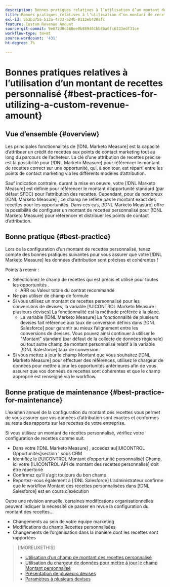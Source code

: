 ```yaml
---
description: Bonnes pratiques relatives à l’utilisation d’un montant de recettes personnalisé - [!DNL Marketo Measure]
title: Bonnes pratiques relatives à l’utilisation d’un montant de recettes personnalisé
exl-id: 553bd75a-512a-4733-a24b-8112eb420afc
feature: Custom Revenue Amount
source-git-commit: 9e672d0c568ee0b889461bb8ba6fc6333edf31ce
workflow-type: tm+mt
source-wordcount: '431'
ht-degree: 7%

---
```


# Bonnes pratiques relatives à l’utilisation d’un montant de recettes personnalisé {#best-practices-for-utilizing-a-custom-revenue-amount}

## Vue d’ensemble {#overview}

Les principales fonctionnalités de [!DNL Marketo Measure] est la capacité d’attribuer un crédit de recettes aux points de contact marketing tout au long du parcours de l’acheteur. La clé d’une attribution de recettes précise est la possibilité pour [!DNL Marketo Measure] pour référencer le montant de recettes correct sur une opportunité, qui, à son tour, est réparti entre les points de contact marketing via les différents modèles d’attribution.

Sauf indication contraire, durant la mise en oeuvre, votre [!DNL Marketo Measure] est définie pour référencer le montant d’opportunité standard (par défaut SFDC) pour l’attribution des recettes. Cependant, pour de nombreux [!DNL Marketo Measure] , ce champ ne reflète pas le montant exact des recettes pour les opportunités. Dans ces cas, [!DNL Marketo Measure] offre la possibilité de configurer un montant de recettes personnalisé pour [!DNL Marketo Measure] pour référencer et distribuer les points de contact d’attribution.

## Bonne pratique {#best-practice}

Lors de la configuration d’un montant de recettes personnalisé, tenez compte des bonnes pratiques suivantes pour vous assurer que votre [!DNL Marketo Measure] les données d’attribution sont précises et cohérentes !

Points à retenir :

* Sélectionnez le champ de recettes qui est précis et utilisé pour toutes les opportunités .
   * ARR ou Valeur totale du contrat recommandé
* Ne pas utiliser de champ de formule
* Si vous utilisez un montant de recettes personnalisé pour les conversions de devises, la variable [!UICONTROL Marketo Measure : plusieurs devises] La fonctionnalité est la méthode préférée à la place.
   * La variable [!DNL Marketo Measure] La fonctionnalité de plusieurs devises fait référence aux taux de conversion définis dans [!DNL Salesforce] pour garantir au mieux l’alignement entre les conversions de devises. Vous pouvez ainsi continuer à utiliser le &quot;Montant&quot; standard (par défaut de la collecte de données régionale) ou tout autre champ de montant personnalisé relatif à la variable [!DNL Salesforce] taux de conversion.
* Si vous mettez à jour le champ Montant que vous souhaitez [!DNL Marketo Measure] pour effectuer des références, utilisez le chargeur de données pour mettre à jour les opportunités antérieures afin de vous assurer que vos données de recettes sont cohérentes et que le champ approprié est renseigné via le workflow.

## Bonne pratique de maintenance {#best-practice-for-maintenance}

L’examen annuel de la configuration du montant des recettes vous permet de vous assurer que vos données d’attribution sont exactes et conformes au reste des rapports sur les recettes de votre entreprise.

Si vous utilisez un montant de recettes personnalisé, vérifiez votre configuration de recettes comme suit.

* Dans votre [!DNL Marketo Measure] , accédez au[!UICONTROL Opportunités]section &#39; sous CRM
* Identifiez le [!UICONTROL Montant d’opportunité personnalisé] Champ, ici votre [!UICONTROL API de montant des recettes personnalisé] doit être répertorié
* Confirmez qu’il s’agit toujours du bon champ.
* Reportez-vous également à [!DNL Salesforce] L’administrateur confirme que le workflow Montant des recettes personnalisées dans [!DNL Salesforce] est en cours d’exécution

Outre une révision annuelle, certaines modifications organisationnelles peuvent indiquer la nécessité de passer en revue la configuration du montant des recettes...

* Changements au sein de votre équipe marketing
* Modifications du champ Recettes personnalisées
* Changements de l’organisation dans la manière dont les recettes sont rapportées

>[!MORELIKETHIS]
>
>* [Utilisation d’un champ de montant des recettes personnalisé](/help/advanced-marketo-measure-features/custom-revenue-amount/using-a-custom-revenue-amount-field.md)
>* [Utilisation du chargeur de données pour mettre à jour le champ Montant personnalisé](/help/advanced-marketo-measure-features/custom-revenue-amount/using-data-loader-to-update-marketo-measure-custom-amount-field.md)
>* [Présentation de plusieurs devises](/help/advanced-marketo-measure-features/multi-currency/overview.md)
>* [Paramètres à plusieurs devises](/help/advanced-marketo-measure-features/multi-currency/settings.md)
